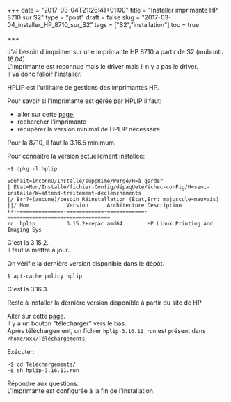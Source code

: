 ﻿+++
date = "2017-03-04T21:26:41+01:00"
title = "Installer imprimante HP 8710 sur S2"
type = "post"
draft = false
slug = "2017-03-04_installer_HP_8710_sur_S2"
tags = ["S2","installation"]
toc = true

+++

J'ai besoin d'imprimer sur une imprimante HP 8710 à partir de S2 (mubuntu 16.04).  
L'imprimante est reconnue mais le driver mais il n'y a pas le driver.  
Il va donc falloir l'installer.  

HPLIP est l'utilitaire de gestions des imprimantes HP.  

Pour savoir si l'imprimante est gérée par HPLIP il faut:

* aller sur cette [page](http://hplipopensource.com/hplip-web/supported_devices/index.html),  
* rechercher l'imprimante
* récupérer la version minimal de HPLIP nécessaire.  

Pour la 8710, il faut la 3.16.5 minimum.  

Pour connaître la version actuellement installée:

```
~$ dpkg -l hplip

Souhait=inconnU/Installé/suppRimé/Purgé/H=à garder
| État=Non/Installé/fichier-Config/dépaqUeté/échec-conFig/H=semi-installé/W=attend-traitement-déclenchements
|/ Err?=(aucune)/besoin Réinstallation (État,Err: majuscule=mauvais)
||/ Nom            Version      Architecture Description
+++-==============-============-============-=================================
rc  hplip          3.15.2+repac amd64        HP Linux Printing and Imaging Sys

```

C'est la 3.15.2.  
Il faut la mettre à jour.  

On vérifie la dernière version disponible dans le dépôt.  

```
$ apt-cache policy hplip

```

C'est la 3.16.3.  

Reste à installer la dernière version disponible à partir du site de HP.  

Aller sur cette [page](http://hplipopensource.com/hplip-web/downloads.html).  
Il y a un bouton "télécharger" vers le bas.  
Après téléchargement, un  fichier `hplip-3.16.11.run` est présent dans `/home/xxx/Téléchargements`.  

Exécuter:

```
~$ cd Téléchargements/
~$ sh hplip-3.16.11.run
```

Répondre aux questions.  
L'imprimante est configurée à la fin de l'installation.  

